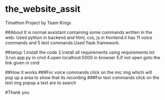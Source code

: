 # the_website_assit
Timathon Project by Team Kings

##About
It is normal assistant containing some commands written in the web. Used python in backend and html, css, js in frontend.it has 11 voice commands and 5 text commands.Used flask framework.

##setup
1.install the code 
2.install all requirements using requirements.txt
3.run app.py in cmd
4.open localhost:5000 in browser 
5.if not open goto the link given in cmd 

##How it works
###For voice commands
cilck on the mic img which will pop up a area to show that its recording 
###For text commands 
click on the text img popup a text are to search

#Thank you
